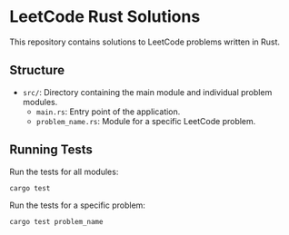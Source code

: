 # LeetCode Rust Solutions

This repository contains solutions to LeetCode problems written in Rust.

## Structure

- `src/`: Directory containing the main module and individual problem modules.
  - `main.rs`: Entry point of the application.
  - `problem_name.rs`: Module for a specific LeetCode problem.

## Running Tests

Run the tests for all modules:

```sh
cargo test
```

Run the tests for a specific problem:

```sh
cargo test problem_name
```